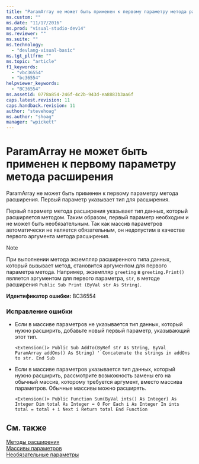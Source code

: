 ```yaml
---
title: "ParamArray не может быть применен к первому параметру метода расширения | Microsoft Docs"
ms.custom: ""
ms.date: "11/17/2016"
ms.prod: "visual-studio-dev14"
ms.reviewer: ""
ms.suite: ""
ms.technology: 
  - "devlang-visual-basic"
ms.tgt_pltfrm: ""
ms.topic: "article"
f1_keywords: 
  - "vbc36554"
  - "bc36554"
helpviewer_keywords: 
  - "BC36554"
ms.assetid: 0778a854-246f-4c2b-943d-ea8883b3aa6f
caps.latest.revision: 11
caps.handback.revision: 11
author: "stevehoag"
ms.author: "shoag"
manager: "wpickett"
---
```

# ParamArray не может быть применен к первому параметру метода расширения
ParamArray не может быть применен к первому параметру метода расширения. Первый параметр указывает тип для расширения.  
  
 Первый параметр метода расширения указывает тип данных, который расширяется методом. Таким образом, первый параметр необходим и не может быть необязательным. Так как массив параметров автоматически не является обязательным, он недопустим в качестве первого аргумента метода расширения.  
  
> [!NOTE]
>  При выполнении метода экземпляр расширенного типа данных, который вызывает метод, становится аргументом для первого параметра метода. Например, экземпляр `greeting` в `greeting.Print()` является аргументом для первого параметра, `str`, в методе расширения `Public Sub Print (ByVal str As String)`.  
  
 **Идентификатор ошибки:** BC36554  
  
### Исправление ошибки  
  
-   Если в массиве параметров не указывается тип данных, который нужно расширить, добавьте новый первый параметр, указывающий этот тип.  
  
    ```  
    <Extension()> Public Sub AddTo(ByRef str As String, ByVal ParamArray addOns() As String) ' Concatenate the strings in addOns to str. End Sub  
    ```  
  
-   Если в массиве параметров указывается тип данных, который нужно расширить, рассмотрите возможность замены его на обычный массив, которому требуется аргумент, вместо массива параметров. Обычные массивы можно расширять.  
  
    ```  
    <Extension()> Public Function Sum(ByVal ints() As Integer) As Integer Dim total As Integer = 0 For Each i As Integer In ints total = total + i Next i Return total End Function  
    ```  
  
## См. также  
 [Методы расширения](/dotnet/visual-basic/programming-guide/language-features/procedures/extension-methods)   
 [Массивы параметров](/dotnet/visual-basic/programming-guide/language-features/procedures/parameter-arrays)   
 [Необязательные параметры](/dotnet/visual-basic/programming-guide/language-features/procedures/optional-parameters)